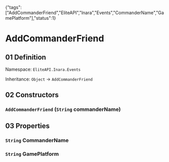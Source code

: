 {"tags":["AddCommanderFriend","EliteAPI","Inara","Events","CommanderName","GamePlatform"],"status":1}

# AddCommanderFriend

## 01 Definition

Namespace: `EliteAPI.Inara.Events`

Inheritance: `Object` → `AddCommanderFriend`

## 02 Constructors

### `AddCommanderFriend` (`String` commanderName)

## 03 Properties

### `String` CommanderName

### `String` GamePlatform


